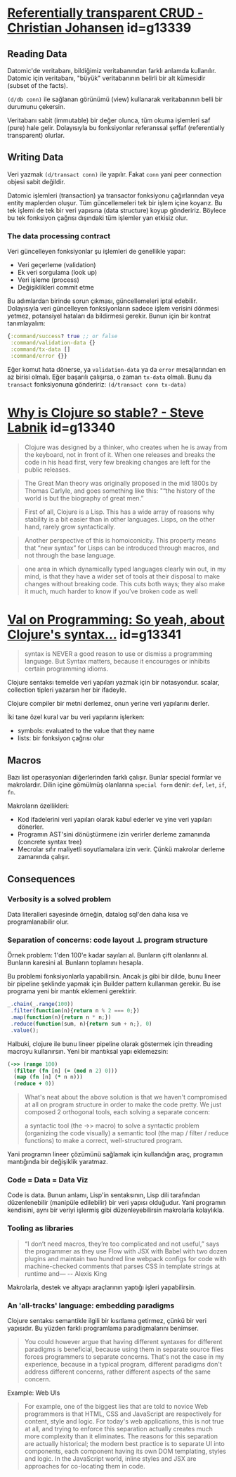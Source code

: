 
# [Referentially transparent CRUD - Christian Johansen](https://cjohansen.no/referentially-transparent-crud/) id=g13339

## Reading Data

Datomic'de veritabanı, bildiğimiz veritabanından farklı anlamda kullanılır. Datomic için veritabanı, "büyük" veritabanının belirli bir alt kümesidir (subset of the facts).

`(d/db conn)` ile sağlanan görünümü (view) kullanarak veritabanının belli bir durumunu çekersin.

Veritabanı sabit (immutable) bir değer olunca, tüm okuma işlemleri saf (pure) hale gelir. Dolayısıyla bu fonksiyonlar referanssal şeffaf (referentially transparent) olurlar.

## Writing Data

Veri yazmak `(d/transact conn)` ile yapılır. Fakat `conn` yani peer connection objesi sabit değildir.

Datomic işlemleri (transaction) ya transactor fonksiyonu çağırlarından veya entity maplerden oluşur. Tüm güncellemeleri tek bir işlem içine koyarız. Bu tek işlemi de tek bir veri yapısına (data structure) koyup göndeririz. Böylece bu tek fonksiyon çağrısı dışındaki tüm işlemler yan etkisiz olur.

### The data processing contract

Veri güncelleyen fonksiyonlar şu işlemleri de genellikle yapar:

- Veri geçerleme (validation)
- Ek veri sorgulama (look up)
- Veri işleme (process)
- Değişiklikleri commit etme

Bu adımlardan birinde sorun çıkması, güncellemeleri iptal edebilir. Dolayısıyla veri güncelleyen fonksiyonların sadece işlem verisini dönmesi yetmez, potansiyel hataları da bildirmesi gerekir. Bunun için bir kontrat tanımlayalım:

```clj
{:command/success? true ;; or false
 :command/validation-data {}
 :command/tx-data []
 :command/error {}}
```

Eğer komut hata dönerse, ya `validation-data` ya da `error` mesajlarından en az birisi olmalı. Eğer başarılı çalışırsa, o zaman `tx-data` olmalı. Bunu da `transact` fonksiyonuna göndeririz: `(d/transact conn tx-data)`

# [Why is Clojure so stable? - Steve Labnik](https://steveklabnik.com/writing/why-is-clojure-so-stable) id=g13340

> Clojure was designed by a thinker, who creates when he is away from the keyboard, not in front of it. When one releases and breaks the code in his head first, very few breaking changes are left for the public releases.

> The Great Man theory was originally proposed in the mid 1800s by Thomas Carlyle, and goes something like this: "“the history of the world is but the biography of great men.”

> First of all, Clojure is a Lisp. This has a wide array of reasons why stability is a bit easier than in other languages. Lisps, on the other hand, rarely grow syntactically.

> Another perspective of this is homoiconicity. This property means that “new syntax” for Lisps can be introduced through macros, and not through the base language.

> one area in which dynamically typed languages clearly win out, in my mind, is that they have a wider set of tools at their disposal to make changes without breaking code. This cuts both ways; they also make it much, much harder to know if you’ve broken code as well

# [Val on Programming: So yeah, about Clojure's syntax...](http://vvvvalvalval.github.io/posts/2018-01-06-so-yeah-about-clojures-syntax.html) id=g13341

> syntax is NEVER a good reason to use or dismiss a programming language. But Syntax matters, because it encourages or inhibits certain programming idioms.

Clojure sentaksı temelde veri yapıları yazmak için bir notasyondur. scalar, collection tipleri yazarsın her bir ifadeyle.

Clojure compiler bir metni derlemez, onun yerine veri yapılarını derler. 

İki tane özel kural var bu veri yapılarını işlerken:

- symbols: evaluated to the value that they name
- lists: bir fonksiyon çağrısı olur

## Macros

Bazı list operasyonları diğerlerinden farklı çalışır. Bunlar special formlar ve makrolardır. Dilin içine gömülmüş olanlarına `special form` denir: `def`, `let`, `if`, `fn`.

Makroların özellikleri:

- Kod ifadelerini veri yapıları olarak kabul ederler ve yine veri yapıları dönerler.
- Programın AST'sini dönüştürmene izin verirler derleme zamanında (concrete syntax tree)
- Mecrolar sıfır maliyetli soyutlamalara izin verir. Çünkü makrolar derleme zamanında çalışır.

## Consequences

### Verbosity is a solved problem

Data literalleri sayesinde örneğin, datalog sql'den daha kısa ve programlanabilir olur.

### Separation of concerns: code layout ⊥ program structure

Örnek problem: 1'den 100'e kadar sayıları al. Bunların çift olanlarını al. Bunların karesini al. Bunların toplamını hesapla. 

Bu problemi fonksiyonlarla yapabilirsin. Ancak js gibi bir dilde, bunu lineer bir pipeline şeklinde yapmak için Builder pattern kullanman gerekir. Bu ise programa yeni bir mantık eklemeni gerektirir.

```js
_.chain(_.range(100))
 .filter(function(n){return n % 2 === 0;})
 .map(function(n){return n * n;})
 .reduce(function(sum, n){return sum + n;}, 0)
 .value();
```

Halbuki, clojure ile bunu lineer pipeline olarak göstermek için threading macroyu kullanırsın. Yeni bir mantıksal yapı eklemezsin:

```clj
(->> (range 100)
  (filter (fn [n] (= (mod n 2) 0)))
  (map (fn [n] (* n n)))
  (reduce + 0))
```

> What's neat about the above solution is that we haven't compromised at all on program structure in order to make the code pretty. We just composed 2 orthogonal tools, each solving a separate concern:
> 
> a syntactic tool (the ->> macro) to solve a syntactic problem (organizing the code visually)
> a semantic tool (the map / filter / reduce functions) to make a correct, well-structured program.

Yani programın lineer çözümünü sağlamak için kullandığın araç, programın mantığında bir değişiklik yaratmaz.

### Code = Data = Data Viz

Code is data. Bunun anlamı, Lisp'in sentaksının, Lisp dili tarafından düzenlenebilir (manipüle edilebilir) bir veri yapısı olduğudur. Yani programın kendisini, aynı bir veriyi işlermiş gibi düzenleyebilirsin makrolarla kolaylıkla.

### Tooling as libraries

> “I don’t need macros, they’re too complicated and not useful,” says the programmer as they use Flow with JSX with Babel with two dozen plugins and maintain two hundred line webpack configs for code with machine-checked comments that parses CSS in template strings at runtime and— -- Alexis King

Makrolarla, destek ve altyapı araçlarının yaptığı işleri yapabilirsin. 

### An 'all-tracks' language: embedding paradigms

Clojure sentaksı semantikle ilgili bir kısıtlama getirmez, çünkü bir veri yapısıdır. Bu yüzden farklı programlama paradigmalarını benimser. 

> You could however argue that having different syntaxes for different paradigms is beneficial, because using them in separate source files forces programmers to separate concerns. That's not the case in my experience, because in a typical program, different paradigms don't address different concerns, rather different aspects of the same concern.

Example: Web UIs

> For example, one of the biggest lies that are told to novice Web programmers is that HTML, CSS and JavaScript are respectively for content, style and logic. For today's web applications, this is not true at all, and trying to enforce this separation actually creates much more complexity than it eliminates. The reasons for this separation are actually historical; the modern best practice is to separate UI into components, each component having its own DOM templating, styles and logic. In the JavaScript world, inline styles and JSX are approaches for co-locating them in code.




